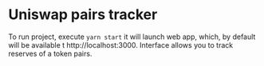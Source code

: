 # Uniswap pairs tracker

To run project, execute `yarn start` it will launch web app, which, by default will be available t http://localhost:3000. Interface allows you to track reserves of a token pairs.